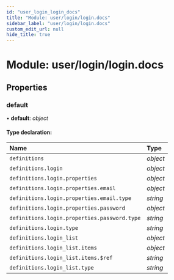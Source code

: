 ```yaml
---
id: "user_login_login_docs"
title: "Module: user/login/login.docs"
sidebar_label: "user/login/login.docs"
custom_edit_url: null
hide_title: true
---
```


# Module: user/login/login.docs

## Properties

### default

• **default**: *object*

#### Type declaration:

Name | Type |
:------ | :------ |
`definitions` | *object* |
`definitions.login` | *object* |
`definitions.login.properties` | *object* |
`definitions.login.properties.email` | *object* |
`definitions.login.properties.email.type` | *string* |
`definitions.login.properties.password` | *object* |
`definitions.login.properties.password.type` | *string* |
`definitions.login.type` | *string* |
`definitions.login_list` | *object* |
`definitions.login_list.items` | *object* |
`definitions.login_list.items.$ref` | *string* |
`definitions.login_list.type` | *string* |

